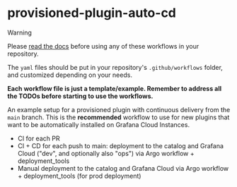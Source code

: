 # provisioned-plugin-auto-cd

> [!WARNING]
>
> Please [read the docs](https://enghub.grafana-ops.net/docs/default/component/grafana-plugins-platform/plugins-ci-github-actions/010-plugins-ci-github-actions) before using any of these workflows in your repository.

The `yaml` files should be put in your repository's `.github/workflows` folder, and customized depending on your needs.

**Each workflow file is just a template/example. Remember to address all the TODOs before starting to use the workflows.**

<!-- README start -->

An example setup for a provisioned plugin with continuous delivery from the `main` branch. This is the **recommended** workflow to use for new plugins that want to be automatically installed on Grafana Cloud Instances.

- CI for each PR
- CI + CD for each push to main: deployment to the catalog and Grafana Cloud ("dev", and optionally also "ops") via Argo workflow + deployment_tools
- Manual deployment to the catalog and Grafana Cloud via Argo workflow + deployment_tools (for prod deployment)
